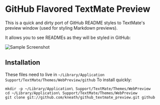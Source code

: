 # GitHub Flavored TextMate Preview

This is a quick and dirty port of GitHub README styles to TextMate's preview window (used for styling Markdown previews).

It allows you to see READMEs as they will be styled in GitHub:

![Sample Screenshot](http://share.kyleneath.com/captures/Markdown_Preview-20091205-130833.jpg)

## Installation

These files need to live in `~/Library/Application Support/TextMate/Themes/WebPreview/github`  To install quickly:

    mkdir -p ~/Library/Application\ Support/TextMate/Themes/WebPreview
    cd ~/Library/Application\ Support/TextMate/Themes/WebPreview
    git clone git://github.com/kneath/github_textmate_preview.git github